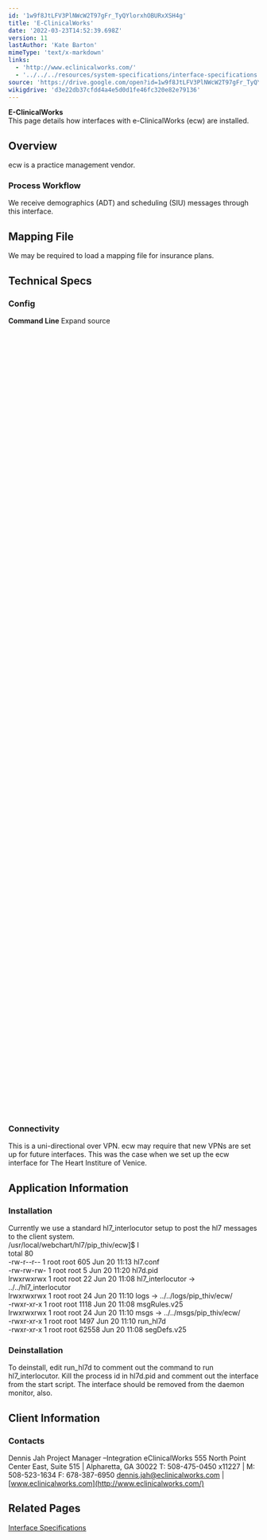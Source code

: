 ```yaml
---
id: '1w9f8JtLFV3PlNWcW2T97gFr_TyQYlorxhOBURxXSH4g'
title: 'E-ClinicalWorks'
date: '2022-03-23T14:52:39.698Z'
version: 11
lastAuthor: 'Kate Barton'
mimeType: 'text/x-markdown'
links:
  - 'http://www.eclinicalworks.com/'
  - '../../../resources/system-specifications/interface-specifications.md'
source: 'https://drive.google.com/open?id=1w9f8JtLFV3PlNWcW2T97gFr_TyQYlorxhOBURxXSH4g'
wikigdrive: 'd3e22db37cfdd4a4e5d0d1fe46fc320e82e79136'
---
```

**E-ClinicalWorks**  
This page details how interfaces with e-ClinicalWorks (ecw) are installed.
  
## Overview  
  
ecw is a practice management vendor.
  
### Process Workflow  
  
We receive demographics (ADT) and scheduling (SIU) messages through this interface.
  
## Mapping File  
  
We may be required to load a mapping file for insurance plans.
  
## Technical Specs  

  
### Config  
  
**Command Line**  Expand source  
<profile name="COMMAND_LINE">  
<item name="x" value="3" />  
<item name="D" value="1" />  
<item name="r" value="0" />  
</profile>  
<profile name="TRANSLATE">  
<item name="DOC_TYPES" value="0" />  
<item name="DOC_LOCATIONS" value="0" />  
<item name="APT_TYPES" value="1" />  
<item name="APT_ROOMS" value="0" />  
<item name="APT_LOCATIONS" value="1" />  
<item name="PAT_ETHNICITY" value="1" />  
<item name="PAT_RACE" value="1" />  
<item name="OBS_CODE" value="0" />  
<item name="ENC_SERV_CODES" value="0" />  
<item name="ENC_LOCATIONS" value="0" />  
<item name="PATIENT_LOCATIONS" value="0" />  
<item name="INS_COMPANY_NAME" value="0" />  
<item name="ENC_TYPES" value="1" />  
</profile>  
<profile name="INTERFACE">  
<item name="MASTER" value="1" />  
<item name="NAME" value="eCW" />  
<item name="RULES_EXT" value=".v25" />  
<item name="PID_FILE" value="./hl7d.pid" />  
<item name="FORMAT_XTN_USE_PHONE2" value="1" />  
<item name="TXA_FIGURE_SERVICE_DATE_OUT" value="0" />  
<item name="XCN_REMOVE_LT_ALPHA_FROM_XID" value="0" />  
<item name="USE_ACCOUNT_NUMBER_FROM_PID" value="0" />  
</profile>  
<profile name="HACKS">  
<item name="NEURO_HACK" value="1" />  
<item name="EXPERIOR_SCHEDULING_HACK" value="1" />  
</profile>  
<profile name="SCHEDULING">  
<item name="NO_ENCOUNTERS" value="1" />  
<item name="GET_COMMENTS_FROM_SCH" value="1" />  
</profile>  
<profile name="INTERNAL_PMR">  
<item name="PARTITION" value="ECW" />  
<item name="FEILD" value="4" />  
<item name="TRIM_LEADING_ALPHA" value="0" />  
<item name="ADD_LEADING_ZEROS" value="0" />  
<item name="ADD_TRAILING_ZEROS" value="0" />  
</profile>  
<profile name="EXTERNAL_PMR">  
<item name="PARTITION" value="MR" />  
<item name="FEILD" value="2" />  
<item name="TRIM_LEADING_ALPHA" value="1" />  
<item name="TRIM_LEADING_ZEROS" value="0" />  
<item name="ADD_LEADING_ZEROS" value="0" />  
<item name="ADD_TRAILING_ZEROS" value="0" />  
</profile>  
<profile name="ATTENDING_USER">  
<item name="PROCESS" value="1" />  
<item name="DEPT" value="Physicians" />  
<item name="STATUS" value="2" />  
<item name="PASSWD" value="" />  
<item name="OPTIONS" value="5" />  
</profile>  
<profile name="ADMITTING_USER">  
<item name="DEPT" value="Physicians" />  
<item name="STATUS" value="2" />  
<item name="PASSWD" value="" />  
<item name="OPTIONS" value="4" />  
</profile>  
<profile name="SCHEDULED_USER">  
<item name="DEPT" value="Physicians" />  
<item name="STATUS" value="2" />  
<item name="PASSWD" value="" />  
<item name="OPTIONS" value="4" />  
</profile>  
<profile name="REFERRING_USER">  
<item name="PROCESS" value="1" />  
<item name="DEPT" value="Referring Physicians" />  
<item name="STATUS" value="2" />  
<item name="PASSWD" value="" />  
<item name="OPTIONS" value="5" />  
</profile>  
<profile name="FAMILY_USER">  
<item name="PROCESS" value="0" />  
<item name="DEPT" value="Referring Physicians" />  
<item name="STATUS" value="2" />  
<item name="PASSWD" value="" />  
<item name="OPTIONS" value="5" />  
</profile>  
<profile name="ORIGINATOR_USER">  
<item name="PROCESS" value="1" />  
<item name="DEPT" value="Physicians" />  
<item name="STATUS" value="2" />  
<item name="PASSWD" value="" />  
<item name="OPTIONS" value="0" />  
</profile>  
</interface>
  
### Connectivity  
  
This is a uni-directional over VPN. ecw may require that new VPNs are set up for future interfaces. This was the case when we set up the ecw interface for The Heart Institure of Venice.
  
## Application Information  

  
### Installation  
  
Currently we use a standard hl7_interlocutor setup to post the hl7 messages to the client system.  
/usr/local/webchart/hl7/pip_thiv/ecw]$ l  
total 80  
-rw-r--r-- 1 root root   605 Jun 20 11:13 hl7.conf  
-rw-rw-rw- 1 root root 	5 Jun 20 11:20 hl7d.pid  
lrwxrwxrwx 1 root root	22 Jun 20 11:08 hl7_interlocutor -> ../../hl7_interlocutor  
lrwxrwxrwx 1 root root	24 Jun 20 11:10 logs -> ../../logs/pip_thiv/ecw/  
-rwxr-xr-x 1 root root  1118 Jun 20 11:08 msgRules.v25  
lrwxrwxrwx 1 root root	24 Jun 20 11:10 msgs -> ../../msgs/pip_thiv/ecw/  
-rwxr-xr-x 1 root root  1497 Jun 20 11:10 run_hl7d  
-rwxr-xr-x 1 root root 62558 Jun 20 11:08 segDefs.v25
  
### Deinstallation  
  
To deinstall, edit run_hl7d to comment out the command to run hl7_interlocutor. Kill the process id in hl7d.pid and comment out the interface from the start script. The interface should be removed from the daemon monitor, also.
  
## Client Information  

  
### Contacts  
  
Dennis Jah Project Manager –Integration eClinicalWorks 555 North Point Center East, Suite 515 | Alpharetta, GA 30022 T: 508-475-0450 x11227 | M: 508-523-1634 F: 678-387-6950 dennis.jah@eclinicalworks.com |[ ](http://www.eclinicalworks.com/)[www.eclinicalworks.com](http://www.eclinicalworks.com/)
  
## Related Pages  
  
[Interface Specifications](../../../resources/system-specifications/interface-specifications.md)

